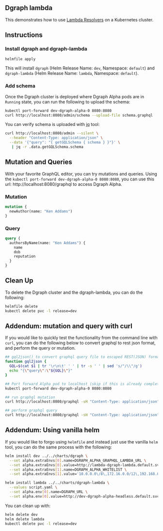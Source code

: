 ## Dgraph lambda

This demonstrates how to use [Lambda Resolvers](https://dgraph.io/docs/graphql/lambda/overview/) on a Kubernetes cluster.

## Instructions

### Install dgraph and dgraph-lambda

```bash
helmfile apply
```

This will install `dgraph` (Helm Release Name: `dev`, Namespace: `default`) and `dgraph-lambda` (Helm Release Name: `lambda`, Namespace: `default`).

### Add schema

Once the Dgraph cluster is deployed where Dgraph Alpha pods are in `Running` state, you can run the following to upload the schema:

```bash
kubectl port-forward dev-dgraph-alpha-0 8080:8080
curl http://localhost:8080/admin/schema --upload-file schema.graphql
```

You can verify schema is uploaded with [jq](https://stedolan.github.io/jq/) tool:

```bash
curl http://localhost:8080/admin --silent \
  --header "Content-Type: application/json" \
  --data '{"query": "{ getGQLSchema { schema } }"}' \
   | jq -r .data.getGQLSchema.schema
```

## Mutation and Queries

With your favorite GraphQL editor, you can try mutations and queries.  Using the `kubectl port-forward dev-dgraph-alpha-0 8080:8080`, you can use this url: http://localhost:8080/graphql to access Dgraph Alpha.

### Mutation

```graphql
mutation {
  newAuthor(name: "Ken Addams")
}
```

### Query

```graphql
query {
  authorsByName(name: "Ken Addams") {
    name
    dob
    reputation
  }
}
```

## Clean Up

To delete the Dgraph cluster and the dgraph-lambda, you can do the following:

```bash
helmfile delete
kubectl delete pvc -l release=dev
```

## Addendum: mutation and query with curl

If you would like to quickly test the functionality from the command line with `curl`, you can do the following below to convert graphql to rest json format, and perform the query or mutation.

```bash
## gql2json() to convert graphql query file to escaped REST(JSON) formatted string
function gql2json {
  GQL=$(cat $1 | tr '\r\n\t' ' ' | tr -s ' ' | sed 's/"/\\"/g')
  echo "{\"query\":\"${GQL}\"}"
}

## Port forward Alpha pod to localhost (skip if this is already completed)
kubectl port-forward dev-dgraph-alpha-0 8080:8080

## run graphql mutation
curl http://localhost:8080/graphql -sH "Content-Type: application/json" -d"$(gql2json mutation.graphql)"

## perform graphql query
curl http://localhost:8080/graphql -sH "Content-Type: application/json" -d"$(gql2json query.graphql)"
```

## Addendum: Using vanilla helm

If you would like to forgo using `helmfile` and instead just use the vanilla `helm` tool, you can do the same process with the following:

```bash
helm install dev ../../charts/dgraph \
  --set alpha.extraEnvs[0].name=DGRAPH_ALPHA_GRAPHQL_LAMBDA_URL \
  --set alpha.extraEnvs[0].value=http://lambda-dgraph-lambda.default.svc/graphql-worker \
  --set alpha.extraEnvs[1].name=DGRAPH_ALPHA_WHITELIST \
  --set alpha.extraEnvs[1].value='10.0.0.0\/8\,172.16.0.0/12\,192.168.0.0\/16'

helm install lambda ../../charts/dgraph-lambda \
  --values script.yaml \
  --set alpha.env[0].name=DGRAPH_URL \
  --set alpha.env[0].value=http://dev-dgraph-alpha-headless.default.svc:8080
```

You can clean up with:

```bash
helm delete dev
helm delete lambda
kubectl delete pvc -l release=dev
```

